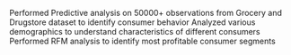 Performed Predictive analysis on 50000+ observations from Grocery and Drugstore dataset to identify consumer behavior
Analyzed various demographics to understand characteristics of different consumers
Performed RFM analysis to identify most profitable consumer segments
